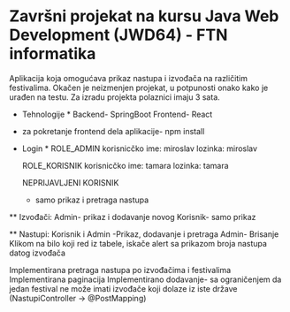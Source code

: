 # Završni projekat na kursu Java Web Development (JWD64) - FTN informatika

  Aplikacija koja omogućava prikaz nastupa i izvođača na različitim festivalima.
  Okačen je neizmenjen projekat, u potpunosti onako kako je urađen na testu.
  Za izradu projekta polaznici imaju 3 sata.

 * Tehnologije *
  Backend- SpringBoot
  Frontend- React

- za pokretanje frontend dela aplikacije- npm install

* Login *
  ROLE_ADMIN 
  korisnicčko ime: miroslav    lozinka: miroslav
  
  ROLE_KORISNIK
  korisnicčko ime: tamara      lozinka: tamara

  NEPRIJAVLJENI KORISNIK
  - samo prikaz i pretraga nastupa

 ** Izvođači:
  Admin- prikaz i dodavanje novog
  Korisnik- samo prikaz

 ** Nastupi:
  Korisnik i Admin -Prikaz, dodavanje i pretraga 
  Admin- Brisanje
  Klikom na bilo koji red iz tabele, iskače alert sa prikazom broja nastupa datog izvođača
  
  Implementirana pretraga nastupa po izvođačima i festivalima 
  Implementirana paginacija
  Implementirano dodavanje- sa ograničenjem da jedan festival ne može imati izvođače koji dolaze iz iste države (NastupiController -> @PostMapping)
